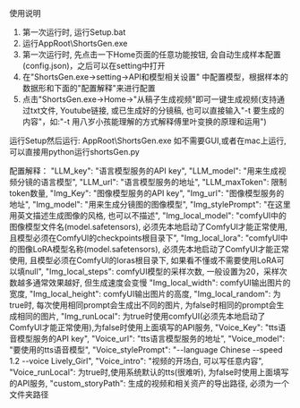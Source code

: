 
使用说明
1. 第一次运行时, 运行Setup.bat
2. 运行AppRoot\ShortsGen.exe
3. 第一次运行时, 先点击一下Home页面的任意功能按钮, 会自动生成样本配置(config.json)，之后可以在setting中打开
4. 在"ShortsGen.exe->setting->API和模型相关设置" 中配置模型，根据样本的数据形和下面的"配置解释"来进行配置
5. 点击"ShortsGen.exe->Home->"从稿子生成视频"即可一键生成视频(支持通过txt文件, Youtube链接, 或已生成好的分镜稿, 也可以直接输入"-t 要生成的内容"，如:"-t 用八岁小孩能理解的方式解释傅里叶变换的原理和运用")


运行Setup然后运行: AppRoot\ShortsGen.exe
如不需要GUI,或者在mac上运行, 可以直接用python运行shortsGen.py

配置解释：
  "LLM_key": "语言模型服务的API key",
  "LLM_model": "用来生成视频分镜的语言模型",
  "LLM_url": "语言模型服务的地址",
  "LLM_maxToken": 限制token数量,
  "Img_Key": "图像模型服务的API key",
  "Img_url": "图像模型服务的地址",
  "Img_model": "用来生成分镜图的图像模型",
  "Img_stylePrompt": "在这里用英文描述生成图像的风格, 也可以不描述",
  "Img_local_model": "comfyUI中的图像模型文件名(model.safetensors), 必须先本地启动了ComfyUI才能正常使用, 且模型必须在ComfyUI的checkpoints根目录下",
  "Img_local_lora": "comfyUI中的图像LoRA模型名称(model.safetensors), 必须先本地启动了ComfyUI才能正常使用, 且模型必须在ComfyUI的loras根目录下, 如果看不懂或不需要使用LoRA可以填null",
  "Img_local_steps": comfyUI模型的采样次数, 一般设置为20，采样次数越多通常效果越好, 但生成速度会变慢
  "Img_local_width": comfyUI输出图片的宽度,
  "Img_local_height": comfyUI输出图片的高度,
  "Img_local_random": 为true时, 每次使用相同prompt会生成出不同的图片, 为false时相同的prompt会生成相同的图片,
  "Img_runLocal": 为true时使用comfyUI(必须先本地启动了ComfyUI才能正常使用),为false时使用上面填写的API服务,
  "Voice_Key": "tts语音模型服务的API key",
  "Voice_url": "tts语言模型服务的地址",
  "Voice_model": "要使用的tts语音模型",
  "Voice_stylePrompt": "--language Chinese --speed 1.2 --voice Lively_Girl",
  "Voice_intro": "视频的开场白, 可以写任意内容",
  "Voice_runLocal": 为true时,使用系统默认的tts(很难听), 为false时使用上面填写的API服务,
  "custom_storyPath": 生成的视频和相关资产的导出路径, 必须为一个文件夹路径

